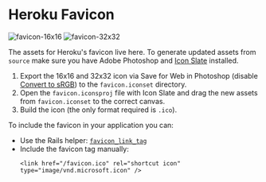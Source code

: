 # Heroku Favicon

![favicon-16x16](https://github.com/heroku/favicon/raw/master/favicon.iconset/icon_16x16.png)
![favicon-32x32](https://github.com/heroku/favicon/raw/master/favicon.iconset/icon_32x32.png)

The assets for Heroku's favicon live here. To generate updated assets from
`source` make sure you have Adobe Photoshop and [Icon
Slate][icon-slate] installed.

1. Export the 16x16 and 32x32 icon via Save for Web in Photoshop (disable
   [Convert to sRGB][convert-to-srgb]) to the `favicon.iconset`
   directory.
2. Open the `favicon.iconsproj` file with Icon Slate and drag the new assets
   from `favicon.iconset` to the correct canvas. 
3. Build the icon (the only format required is `.ico`).

To include the favicon in your application you can:

* Use the Rails helper: [`favicon_link_tag`][favicon-helper]
* Include the favicon tag manually:
  ```
  <link href="/favicon.ico" rel="shortcut icon" type="image/vnd.microsoft.icon" />
  ```

[icon-slate]: http://itunes.apple.com/app/icon-slate/id439697913?mt=12&ls=1
[convert-to-srgb]: http://cl.ly/image/3K0h3R1H343P
[favicon-helper]: http://api.rubyonrails.org/classes/ActionView/Helpers/AssetTagHelper.html#method-i-favicon_link_tag

